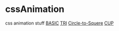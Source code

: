 # cssAnimation
css animation stuff
[BASIC](https://ranahiren27.github.io/cssAnimation/basic)
[TRI](https://ranahiren27.github.io/cssAnimation/tri)
[Circle-to-Squere](https://ranahiren27.github.io/cssAnimation/circle-to-squere)
[CUP](https://ranahiren27.github.io/cssAnimation/cup)
